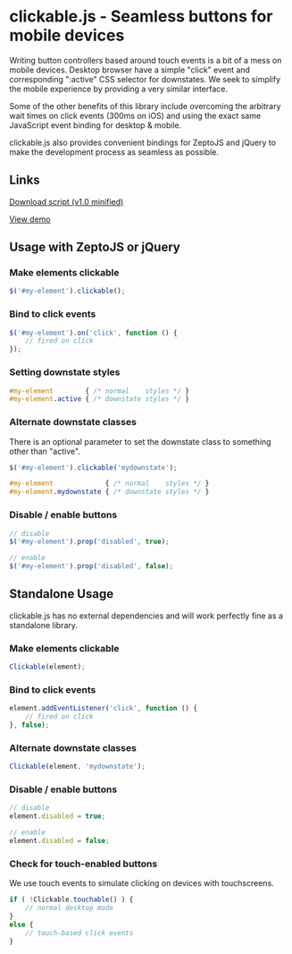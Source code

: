 clickable.js - Seamless buttons for mobile devices
==================================================

Writing button controllers based around touch events is a bit of a mess on mobile devices. Desktop browser have a simple "click" event and corresponding ":active" CSS selector for downstates. We seek to simplify the mobile experience by providing a very similar interface.

Some of the other benefits of this library include overcoming the arbitrary wait times on click events (300ms on iOS) and using the exact same JavaScript event binding for desktop & mobile.

clickable.js also provides convenient bindings for ZeptoJS and jQuery to make the development process as seamless as possible.


Links
-----

[Download script (v1.0 minified)](http://code.kik.com/clickable/1.0.min.js)

[View demo](http://code.kik.com/clickable/demos/basic.html)


Usage with ZeptoJS or jQuery
----------------------------

### Make elements clickable

```js
$('#my-element').clickable();
```


### Bind to click events

```js
$('#my-element').on('click', function () {
	// fired on click
});
```


### Setting downstate styles

```css
#my-element        { /* normal    styles */ }
#my-element.active { /* downstate styles */ }
```


### Alternate downstate classes

There is an optional parameter to set the downstate class to something other than "active".

```js
$('#my-element').clickable('mydownstate');
```

```css
#my-element             { /* normal    styles */ }
#my-element.mydownstate { /* downstate styles */ }
```


### Disable / enable buttons

```js
// disable
$('#my-element').prop('disabled', true);

// enable
$('#my-element').prop('disabled', false);
```




Standalone Usage
----------------

clickable.js has no external dependencies and will work perfectly fine as a standalone library.


### Make elements clickable

```js
Clickable(element);
```


### Bind to click events

```js
element.addEventListener('click', function () {
	// fired on click
}, false);
```


### Alternate downstate classes

```js
Clickable(element, 'mydownstate');
```


### Disable / enable buttons

```js
// disable
element.disabled = true;

// enable
element.disabled = false;
```


### Check for touch-enabled buttons

We use touch events to simulate clicking on devices with touchscreens.

```js
if ( !Clickable.touchable() ) {
	// normal desktop mode
}
else {
	// touch-based click events
}
```
